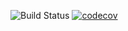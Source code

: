 ![Build Status](https://github.com/ilia-poliakov/dmap/actions/workflows/build.yml/badge.svg)
[![codecov](https://codecov.io/gh/ilia-poliakov/dmap/branch/master/graph/badge.svg?token=BEF5jFY7wv)](https://codecov.io/gh/ilia-poliakov/dmap)